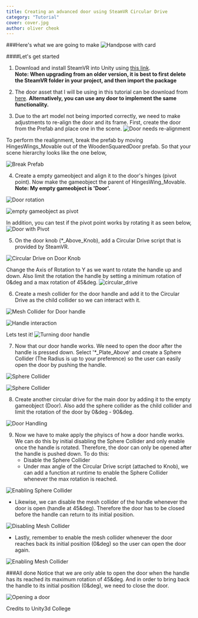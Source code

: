```yaml
---
title: Creating an advanced door using SteamVR Circular Drive
category: "Tutorial"
cover: cover.jpg
author: oliver cheok
---
```


###Here's what we are going to make
![Handpose with card](./door_with_circular_drive.gif)

####Let's get started


1. Download and install SteamVR into Unity using [this link](https://assetstore.unity.com/packages/tools/integration/steamvr-plugin-32647).  
**Note: When upgrading from an older version, it is best to first delete the SteamVR folder in your project, and then import the package**

2. The door asset that I will be using in this tutorial can be download from [here](https://opengameart.org/content/wooden-squared-door).
**Alternatively, you can use any door to implement the same functionality.**

3. Due to the art model not being imported correctly, we need to make adjustments to re-align the door and its frame.
First, create the door from the Prefab and place one in the scene.
![Door needs re-alignment](./inital_door.jpg "Door needs realignment")

To perform the realignment, break the prefab by moving HingesWings_Movable out of the WoodenSquaredDoor prefab. So that your scene hierarchy looks like the one below,

![Break Prefab](./break_prefab.jpg "Separated parts")

4. Create a empty gameobject and align it to the door's hinges (pivot point). Now make the gameobject the parent of HingesWing_Movable.  
  **Note: My empty gameobject is 'Door'.**

![Door rotation](./door_hierarchy.jpg "Gameobject Door as parent")

![empty gameobject as pivot](./pivot_point.jpg "Door as pivot point")

In addition, you can test if the pivot point works by rotating it as seen below,
![Door with Pivot](./pivot_door.gif)

5. On the door knob (\*\_Above_Knob), add a Circular Drive script that is provided by SteamVR.

![Circular Drive on Door Knob](./door_knob.jpg "Door Handle")

Change the Axis of Rotation to Y as we want to rotate the handle up and down. Also limit the rotation the handle by setting a minimum rotation of 0&deg and a max rotation of 45&deg.
![circular_drive](./circular_drive.jpg "Change the axis to Y")

6. Create a mesh collider for the door handle and add it to the Circular Drive as the child collider so we can interact with it.

![Mesh Collider for Door handle](./mesh_collider.jpg "Mesh Collider for handle")

![Handle interaction](./child_collider.jpg "Circular Drive Child Collider")

Lets test it!
![Turning door handle](./turning_door_knob.gif)

7. Now that our door handle works. We need to open the door after the handle is pressed down. Select '\*\_Plate_Above' and create a Sphere Collider (The Radius is up to your preference) so the user can easily open the door by pushing the handle.

![Sphere Collider](./sphere_collider.jpg "Sphere in Scene")

![Sphere Collider](./sphere_collider2.jpg "Sphere Collider component")




8. Create another circular drive for the main door by adding it to the empty gameobject (Door). Also add the sphere collider as the child collider and limit the rotation of the door by 0&deg - 90&deg.

![Door Handling](./circular_drive2.jpg "Interaction with door using Sphere Collider")

9. Now we have to make apply the phyiscs of how a door handle works. We can do this by initial disabling the Sphere Collider and only enable once the handle is rotated. Therefore, the door can only be opened after the handle is pushed down. To do this:
    * Disable the Sphere Collider
    * Under max angle of the Circular Drive script (attached to Knob), we can add a function at runtime to enable the Sphere Collider whenever the max rotation is reached.
    
![Enabling Sphere Collider](./enabled_sphere_collider.jpg "Enable Sphere Collider")
  * Likewise, we can disable the mesh collider of the handle whenever the door is open (handle at 45&deg). Therefore the door has to be closed before the handle can return to its initial position.  

![Disabling Mesh Collider](./disable_mesh_collider.jpg "Disable mesh collider")


  * Lastly, remember to enable the mesh collider whenever the door reaches back its initial position (0&deg) so the user can open the door again.

![Enabling Mesh Collider](./door_initial_position.jpg "Enabling mesh collider when door is closed")

###All done
Notice that we are only able to open the door when the handle has its reached its maximum rotation of 45&deg. And in order to bring back the handle to its initial position (0&deg), we need to close the door.

![Opening a door](./handling.gif)

Credits to Unity3d College
